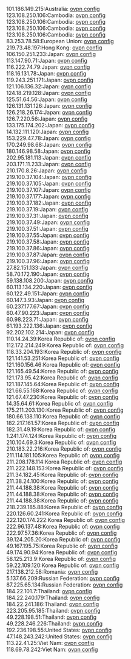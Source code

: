 101.186.149.215:Australia: [ovpn config](vpn/101_186_149_215.ovpn)  
123.108.250.106:Cambodia: [ovpn config](vpn/123_108_250_106.ovpn)  
123.108.250.106:Cambodia: [ovpn config](vpn/123_108_250_106.ovpn)  
123.108.250.106:Cambodia: [ovpn config](vpn/123_108_250_106.ovpn)  
123.108.250.106:Cambodia: [ovpn config](vpn/123_108_250_106.ovpn)  
83.253.78.58:European Union: [ovpn config](vpn/83_253_78_58.ovpn)  
219.73.48.197:Hong Kong: [ovpn config](vpn/219_73_48_197.ovpn)  
106.150.251.233:Japan: [ovpn config](vpn/106_150_251_233.ovpn)  
113.147.90.71:Japan: [ovpn config](vpn/113_147_90_71.ovpn)  
116.222.74.79:Japan: [ovpn config](vpn/116_222_74_79.ovpn)  
118.16.131.78:Japan: [ovpn config](vpn/118_16_131_78.ovpn)  
119.243.251.171:Japan: [ovpn config](vpn/119_243_251_171.ovpn)  
121.106.136.32:Japan: [ovpn config](vpn/121_106_136_32.ovpn)  
124.18.219.128:Japan: [ovpn config](vpn/124_18_219_128.ovpn)  
125.51.64.56:Japan: [ovpn config](vpn/125_51_64_56.ovpn)  
126.131.131.126:Japan: [ovpn config](vpn/126_131_131_126.ovpn)  
126.218.26.174:Japan: [ovpn config](vpn/126_218_26_174.ovpn)  
126.7.220.56:Japan: [ovpn config](vpn/126_7_220_56.ovpn)  
133.175.174.202:Japan: [ovpn config](vpn/133_175_174_202.ovpn)  
14.132.111.120:Japan: [ovpn config](vpn/14_132_111_120.ovpn)  
153.229.47.78:Japan: [ovpn config](vpn/153_229_47_78.ovpn)  
170.249.98.68:Japan: [ovpn config](vpn/170_249_98_68.ovpn)  
180.146.98.58:Japan: [ovpn config](vpn/180_146_98_58.ovpn)  
202.95.181.113:Japan: [ovpn config](vpn/202_95_181_113.ovpn)  
203.171.11.233:Japan: [ovpn config](vpn/203_171_11_233.ovpn)  
210.170.8.26:Japan: [ovpn config](vpn/210_170_8_26.ovpn)  
219.100.37.104:Japan: [ovpn config](vpn/219_100_37_104.ovpn)  
219.100.37.105:Japan: [ovpn config](vpn/219_100_37_105.ovpn)  
219.100.37.107:Japan: [ovpn config](vpn/219_100_37_107.ovpn)  
219.100.37.177:Japan: [ovpn config](vpn/219_100_37_177.ovpn)  
219.100.37.182:Japan: [ovpn config](vpn/219_100_37_182.ovpn)  
219.100.37.19:Japan: [ovpn config](vpn/219_100_37_19.ovpn)  
219.100.37.31:Japan: [ovpn config](vpn/219_100_37_31.ovpn)  
219.100.37.49:Japan: [ovpn config](vpn/219_100_37_49.ovpn)  
219.100.37.51:Japan: [ovpn config](vpn/219_100_37_51.ovpn)  
219.100.37.55:Japan: [ovpn config](vpn/219_100_37_55.ovpn)  
219.100.37.58:Japan: [ovpn config](vpn/219_100_37_58.ovpn)  
219.100.37.86:Japan: [ovpn config](vpn/219_100_37_86.ovpn)  
219.100.37.87:Japan: [ovpn config](vpn/219_100_37_87.ovpn)  
219.100.37.96:Japan: [ovpn config](vpn/219_100_37_96.ovpn)  
27.82.151.133:Japan: [ovpn config](vpn/27_82_151_133.ovpn)  
58.70.172.190:Japan: [ovpn config](vpn/58_70_172_190.ovpn)  
59.138.108.200:Japan: [ovpn config](vpn/59_138_108_200.ovpn)  
60.113.134.220:Japan: [ovpn config](vpn/60_113_134_220.ovpn)  
60.122.49.151:Japan: [ovpn config](vpn/60_122_49_151.ovpn)  
60.147.3.93:Japan: [ovpn config](vpn/60_147_3_93.ovpn)  
60.237.177.67:Japan: [ovpn config](vpn/60_237_177_67.ovpn)  
60.47.90.223:Japan: [ovpn config](vpn/60_47_90_223.ovpn)  
60.98.223.71:Japan: [ovpn config](vpn/60_98_223_71.ovpn)  
61.193.222.136:Japan: [ovpn config](vpn/61_193_222_136.ovpn)  
92.202.102.214:Japan: [ovpn config](vpn/92_202_102_214.ovpn)  
110.14.24.39:Korea Republic of: [ovpn config](vpn/110_14_24_39.ovpn)  
112.172.214.249:Korea Republic of: [ovpn config](vpn/112_172_214_249.ovpn)  
118.33.204.193:Korea Republic of: [ovpn config](vpn/118_33_204_193.ovpn)  
121.141.53.251:Korea Republic of: [ovpn config](vpn/121_141_53_251.ovpn)  
121.160.156.46:Korea Republic of: [ovpn config](vpn/121_160_156_46.ovpn)  
121.165.49.54:Korea Republic of: [ovpn config](vpn/121_165_49_54.ovpn)  
121.173.95.42:Korea Republic of: [ovpn config](vpn/121_173_95_42.ovpn)  
121.187.145.64:Korea Republic of: [ovpn config](vpn/121_187_145_64.ovpn)  
121.66.55.168:Korea Republic of: [ovpn config](vpn/121_66_55_168.ovpn)  
121.67.47.230:Korea Republic of: [ovpn config](vpn/121_67_47_230.ovpn)  
14.35.64.61:Korea Republic of: [ovpn config](vpn/14_35_64_61.ovpn)  
175.211.203.130:Korea Republic of: [ovpn config](vpn/175_211_203_130.ovpn)  
180.66.138.110:Korea Republic of: [ovpn config](vpn/180_66_138_110.ovpn)  
182.217.161.57:Korea Republic of: [ovpn config](vpn/182_217_161_57.ovpn)  
182.31.49.19:Korea Republic of: [ovpn config](vpn/182_31_49_19.ovpn)  
1.241.174.124:Korea Republic of: [ovpn config](vpn/1_241_174_124.ovpn)  
210.104.69.3:Korea Republic of: [ovpn config](vpn/210_104_69_3.ovpn)  
210.183.22.216:Korea Republic of: [ovpn config](vpn/210_183_22_216.ovpn)  
211.114.181.105:Korea Republic of: [ovpn config](vpn/211_114_181_105.ovpn)  
211.208.178.114:Korea Republic of: [ovpn config](vpn/211_208_178_114.ovpn)  
211.222.148.153:Korea Republic of: [ovpn config](vpn/211_222_148_153.ovpn)  
211.34.182.45:Korea Republic of: [ovpn config](vpn/211_34_182_45.ovpn)  
211.38.24.100:Korea Republic of: [ovpn config](vpn/211_38_24_100.ovpn)  
211.44.188.38:Korea Republic of: [ovpn config](vpn/211_44_188_38.ovpn)  
211.44.188.38:Korea Republic of: [ovpn config](vpn/211_44_188_38.ovpn)  
211.44.188.38:Korea Republic of: [ovpn config](vpn/211_44_188_38.ovpn)  
218.239.185.88:Korea Republic of: [ovpn config](vpn/218_239_185_88.ovpn)  
220.126.60.241:Korea Republic of: [ovpn config](vpn/220_126_60_241.ovpn)  
222.120.174.222:Korea Republic of: [ovpn config](vpn/222_120_174_222.ovpn)  
222.96.137.48:Korea Republic of: [ovpn config](vpn/222_96_137_48.ovpn)  
222.97.57.36:Korea Republic of: [ovpn config](vpn/222_97_57_36.ovpn)  
39.124.205.20:Korea Republic of: [ovpn config](vpn/39_124_205_20.ovpn)  
49.167.195.75:Korea Republic of: [ovpn config](vpn/49_167_195_75.ovpn)  
49.174.90.94:Korea Republic of: [ovpn config](vpn/49_174_90_94.ovpn)  
58.125.213.9:Korea Republic of: [ovpn config](vpn/58_125_213_9.ovpn)  
59.22.109.120:Korea Republic of: [ovpn config](vpn/59_22_109_120.ovpn)  
217.138.212.58:Romania: [ovpn config](vpn/217_138_212_58.ovpn)  
5.137.66.209:Russian Federation: [ovpn config](vpn/5_137_66_209.ovpn)  
87.225.65.134:Russian Federation: [ovpn config](vpn/87_225_65_134.ovpn)  
184.22.101.7:Thailand: [ovpn config](vpn/184_22_101_7.ovpn)  
184.22.240.179:Thailand: [ovpn config](vpn/184_22_240_179.ovpn)  
184.22.241.186:Thailand: [ovpn config](vpn/184_22_241_186.ovpn)  
223.205.95.185:Thailand: [ovpn config](vpn/223_205_95_185.ovpn)  
49.228.198.51:Thailand: [ovpn config](vpn/49_228_198_51.ovpn)  
49.228.246.226:Thailand: [ovpn config](vpn/49_228_246_226.ovpn)  
192.236.198.55:United States: [ovpn config](vpn/192_236_198_55.ovpn)  
47.148.243.242:United States: [ovpn config](vpn/47_148_243_242.ovpn)  
113.22.41.25:Viet Nam: [ovpn config](vpn/113_22_41_25.ovpn)  
118.69.78.242:Viet Nam: [ovpn config](vpn/118_69_78_242.ovpn)  
